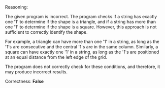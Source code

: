 Reasoning:

The given program is incorrect. The program checks if a string has exactly one '1' to determine if the shape is a triangle, and if a string has more than one '1' to determine if the shape is a square. However, this approach is not sufficient to correctly identify the shape.

For example, a triangle can have more than one '1' in a string, as long as the '1's are consecutive and the central '1's are in the same column. Similarly, a square can have exactly one '1' in a string, as long as the '1's are positioned at an equal distance from the left edge of the grid.

The program does not correctly check for these conditions, and therefore, it may produce incorrect results.

Correctness: **False**